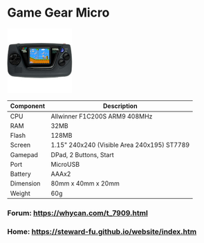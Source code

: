 # Game Gear Micro
![Alt text](imgs/main.jpg)
  
|Component|Description                                |
|---------|-------------------------------------------|
|CPU      |Allwinner F1C200S ARM9 408MHz              |
|RAM      |32MB                                       |
|Flash    |128MB                                      |
|Screen   |1.15" 240x240 (Visible Area 240x195) ST7789|
|Gamepad  |DPad, 2 Buttons, Start                     |
|Port     |MicroUSB                                   |
|Battery  |AAAx2                                      |
|Dimension|80mm x 40mm x 20mm                         |
|Weight   |60g                                        |

### Forum: https://whycan.com/t_7909.html
### Home: https://steward-fu.github.io/website/index.htm
